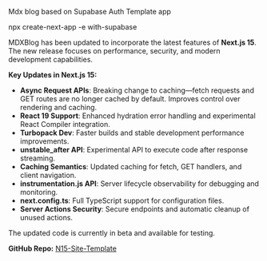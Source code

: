 Mdx blog based on Supabase Auth Template app

npx create-next-app -e with-supabase

MDXBlog has been updated to incorporate the latest features of **Next.js 15**. The new release focuses on performance, security, and modern development capabilities.

**Key Updates in Next.js 15:**

- **Async Request APIs**: Breaking change to caching—fetch requests and GET routes are no longer cached by default. Improves control over rendering and caching.
- **React 19 Support**: Enhanced hydration error handling and experimental React Compiler integration.
- **Turbopack Dev**: Faster builds and stable development performance improvements.
- **unstable_after API**: Experimental API to execute code after response streaming.
- **Caching Semantics**: Updated caching for fetch, GET handlers, and client navigation.
- **instrumentation.js API**: Server lifecycle observability for debugging and monitoring.
- **next.config.ts**: Full TypeScript support for configuration files.
- **Server Actions Security**: Secure endpoints and automatic cleanup of unused actions.

The updated code is currently in beta and available for testing.

**GitHub Repo:** [N15-Site-Template](https://github.com/owolfdev/N15-Site-Template)
